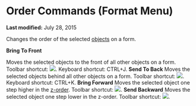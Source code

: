 
# Order Commands (Format Menu)

 **Last modified:** July 28, 2015

Changes the order of the selected  [objects](b8bdf64f-5920-1ae9-16d0-b26d09524a30.md) on a form.

 **Bring To Front**

Moves the selected objects to the front of all other objects on a form.
Toolbar shortcut: 
![](../images/tbr_bfrt_ZA01201680.gif). Keyboard shortcut: CTRL+J.
 **Send To Back**
Moves the selected objects behind all other objects on a form.
Toolbar shortcut: 
![](../images/tbr_sbak_ZA01201737.gif). Keyboard shortcut: CTRL+K.
 **Bring Forward**
Moves the selected object one step higher in the  [z-order](b8bdf64f-5920-1ae9-16d0-b26d09524a30.md).
Toolbar shortcut: 
![](../images/tbr_bfor_ZA01201679.gif).
 **Send Backward**
Moves the selected object one step lower in the z-order.
Toolbar shortcut: 
![](../images/tbr_sdbk_ZA01201739.gif).
